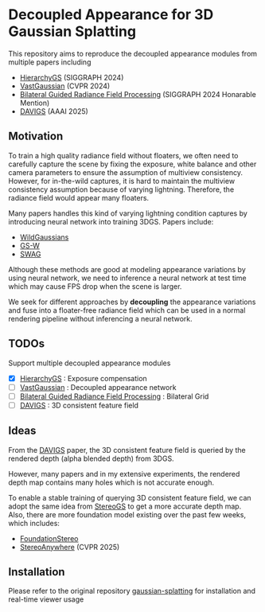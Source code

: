 # Decoupled Appearance for 3D Gaussian Splatting
This repository aims to reproduce the decoupled appearance modules from multiple papers including

* [HierarchyGS](https://repo-sam.inria.fr/fungraph/hierarchical-3d-gaussians/) (SIGGRAPH 2024)
* [VastGaussian](https://arxiv.org/pdf/2402.17427) (CVPR 2024)
* [Bilateral Guided Radiance Field Processing](https://bilarfpro.github.io/) (SIGGRAPH 2024 Honarable Mention)
* [DAVIGS](https://arxiv.org/pdf/2501.10788) (AAAI 2025)
## Motivation
To train a high quality radiance field without floaters, we often need to carefully capture the scene by fixing the exposure, white balance and other camera parameters to ensure the assumption of multiview consistency. However, for in-the-wild captures, it is hard to maintain the multiview consistency assumption because of varying lightning. Therefore, the radiance field would appear many floaters.

Many papers handles this kind of varying lightning condition captures by introducing neural network into training 3DGS. Papers include:

* [WildGaussians](https://wild-gaussians.github.io/)
* [GS-W](https://eastbeanzhang.github.io/GS-W/)
* [SWAG](https://arxiv.org/pdf/2403.10427v1)

Although these methods are good at modeling appearance variations by using neural network, we need to inference a neural network at test time which may cause FPS drop when the scene is larger.

We seek for different approaches by **decoupling** the appearance variations and fuse into a floater-free radiance field which can be used in a normal rendering pipeline without inferencing a neural network.

## TODOs
Support multiple decoupled appearance modules
- [x] [HierarchyGS](https://repo-sam.inria.fr/fungraph/hierarchical-3d-gaussians/) : Exposure compensation
- [ ] [VastGaussian](https://arxiv.org/pdf/2402.17427) : Decoupled appearance network
- [ ] [Bilateral Guided Radiance Field Processing](https://bilarfpro.github.io/) : Bilateral Grid
- [ ] [DAVIGS](https://arxiv.org/pdf/2501.10788) : 3D consistent feature field

## Ideas
From the [DAVIGS](https://arxiv.org/pdf/2501.10788) paper, the 3D consistent feature field is queried by the rendered depth (alpha blended depth) from 3DGS. 

However, many papers and in my extensive experiments, the rendered depth map contains many holes which is not accurate enough. 

To enable a stable training of querying 3D consistent feature field, we can adopt the same idea from [StereoGS](https://kuis-ai.github.io/StereoGS/) to get a more accurate depth map. Also, there are more foundation model existing over the past few weeks, which includes:

* [FoundationStereo](https://nvlabs.github.io/FoundationStereo/)
* [StereoAnywhere](https://stereoanywhere.github.io/) (CVPR 2025)

## Installation
Please refer to the original repository [gaussian-splatting](https://github.com/graphdeco-inria/gaussian-splatting) for installation and real-time viewer usage